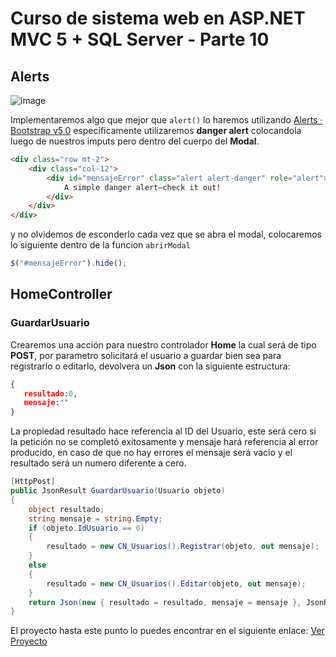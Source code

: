 # Curso de sistema web en ASP.NET MVC 5 + SQL Server - Parte 10

## Alerts

![image](https://user-images.githubusercontent.com/59342976/154784582-60f712ee-bf32-4b41-8b7f-2afb6eb786d6.png)

Implementaremos algo que mejor que ```alert()``` lo haremos utilizando [Alerts · Bootstrap v5.0](https://getbootstrap.com/docs/5.0/components/alerts/) especificamente utilizaremos **danger alert** colocandola luego de nuestros imputs pero dentro del cuerpo del **Modal**.

```html
<div class="row mt-2">
	<div class="col-12">
		<div id="mensajeError" class="alert alert-danger" role="alert">
			A simple danger alert—check it out!
		</div>
	</div>
</div>

```

y no olvidemos de esconderlo cada vez que se abra el modal, colocaremos lo siguiente dentro de la funcion ```abrirModal```

```js
$("#mensajeError").hide();

```

## HomeController

### GuardarUsuario

Crearemos una acción para nuestro controlador **Home** la cual será de tipo **POST**, por parametro solicitará el usuario a guardar bien sea para registrarlo o editarlo, devolvera un **Json** con la siguiente estructura:

```json
{
   resultado:0,
   mensaje:""
}

```

La propiedad resultado hace referencia al ID del Usuario, este será cero si la petición no se completó exitosamente y mensaje hará referencia al error producido, en caso de que no hay errores el mensaje será vacio y el resultado será un numero diferente a cero.

```c#
[HttpPost]
public JsonResult GuardarUsuario(Usuario objeto)
{
	object resultado;
	string mensaje = string.Empty;
	if (objeto.IdUsuario == 0)
	{
		resultado = new CN_Usuarios().Registrar(objeto, out mensaje);
	}
	else
	{
		resultado = new CN_Usuarios().Editar(objeto, out mensaje);
	}
	return Json(new { resultado = resultado, mensaje = mensaje }, JsonRequestBehavior.AllowGet);
}

```

El proyecto hasta este punto lo puedes encontrar en el siguiente enlace: [Ver Proyecto](https://github.com/Nu11Pointer/CursoMVC/tree/Parte11)
